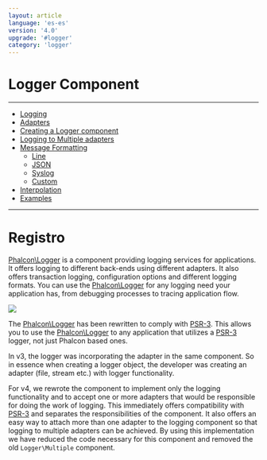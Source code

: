 ```yaml
---
layout: article
language: 'es-es'
version: '4.0'
upgrade: '#logger'
category: 'logger'
---
```

# Logger Component

* * *

- [Logging](logger-overview)
- [Adapters](logger-adapters)
- [Creating a Logger component](logger-creating)
- [Logging to Multiple adapters](logger-multiple)
- [Message Formatting](logger-message-formatting) 
    - [Line](logger-message-formatting-line)
    - [JSON](logger-message-formatting-json)
    - [Syslog](logger-message-formatting-syslog)
    - [Custom](logger-message-formatting-custom)
- [Interpolation](logger-interpolation)
- [Examples](logger-examples)

* * *

# Registro

[Phalcon\Logger](api/Phalcon_Logger) is a component providing logging services for applications. It offers logging to different back-ends using different adapters. It also offers transaction logging, configuration options and different logging formats. You can use the [Phalcon\Logger](api/Phalcon_Logger) for any logging need your application has, from debugging processes to tracing application flow.

![](/assets/images/implements-psr--3-orange.svg)

The [Phalcon\Logger](api/Phalcon_Logger) has been rewritten to comply with [PSR-3](https://www.php-fig.org/psr/psr-3/). This allows you to use the [Phalcon\Logger](api/Phalcon_Logger) to any application that utilizes a [PSR-3](https://www.php-fig.org/psr/psr-3/) logger, not just Phalcon based ones.

In v3, the logger was incorporating the adapter in the same component. So in essence when creating a logger object, the developer was creating an adapter (file, stream etc.) with logger functionality.

For v4, we rewrote the component to implement only the logging functionality and to accept one or more adapters that would be responsible for doing the work of logging. This immediately offers compatibility with [PSR-3](https://www.php-fig.org/psr/psr-3/) and separates the responsibilities of the component. It also offers an easy way to attach more than one adapter to the logging component so that logging to multiple adapters can be achieved. By using this implementation we have reduced the code necessary for this component and removed the old `Logger\Multiple` component.